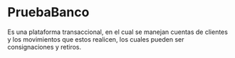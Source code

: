 # PruebaBanco
Es una plataforma transaccional, en el cual se manejan cuentas de clientes y los movimientos que estos realicen, los cuales pueden ser consignaciones y retiros.
